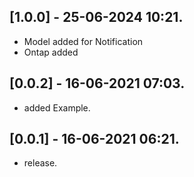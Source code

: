 ## [1.0.0] - 25-06-2024 10:21.

* Model added for Notification
* Ontap added

## [0.0.2] - 16-06-2021 07:03.

* added Example.

## [0.0.1] - 16-06-2021 06:21.

* release.
